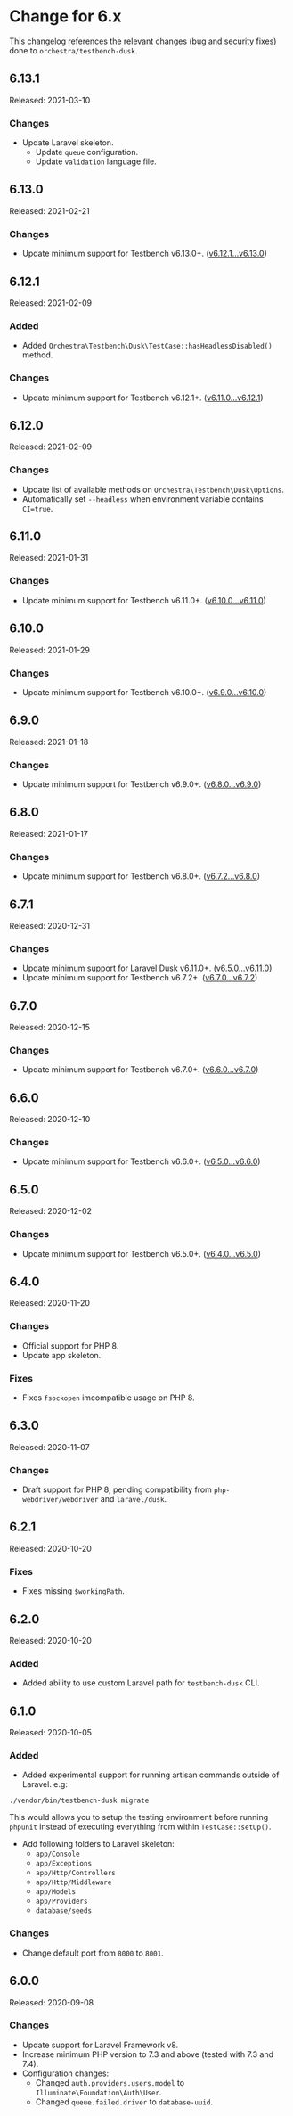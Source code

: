 # Change for 6.x

This changelog references the relevant changes (bug and security fixes) done to `orchestra/testbench-dusk`.

## 6.13.1

Released: 2021-03-10

### Changes

* Update Laravel skeleton.
  - Update `queue` configuration.
  - Update `validation` language file.

## 6.13.0

Released: 2021-02-21

### Changes

* Update minimum support for Testbench v6.13.0+. ([v6.12.1...v6.13.0](https://github.com/orchestral/testbench/compare/v6.12.1...v6.13.0))

## 6.12.1

Released: 2021-02-09

### Added

* Added `Orchestra\Testbench\Dusk\TestCase::hasHeadlessDisabled()` method.

### Changes

* Update minimum support for Testbench v6.12.1+. ([v6.11.0...v6.12.1](https://github.com/orchestral/testbench/compare/v6.11.0...v6.12.1))

## 6.12.0

Released: 2021-02-09

### Changes

* Update list of available methods on `Orchestra\Testbench\Dusk\Options`.
* Automatically set `--headless` when environment variable contains `CI=true`.

## 6.11.0

Released: 2021-01-31

### Changes

* Update minimum support for Testbench v6.11.0+. ([v6.10.0...v6.11.0](https://github.com/orchestral/testbench/compare/v6.10.0...v6.11.0))

## 6.10.0

Released: 2021-01-29

### Changes

* Update minimum support for Testbench v6.10.0+. ([v6.9.0...v6.10.0](https://github.com/orchestral/testbench/compare/v6.9.0...v6.10.0))

## 6.9.0

Released: 2021-01-18

### Changes

* Update minimum support for Testbench v6.9.0+. ([v6.8.0...v6.9.0](https://github.com/orchestral/testbench/compare/v6.8.0...v6.9.0))

## 6.8.0

Released: 2021-01-17

### Changes

* Update minimum support for Testbench v6.8.0+. ([v6.7.2...v6.8.0](https://github.com/orchestral/testbench/compare/v6.7.2...v6.8.0))

## 6.7.1

Released: 2020-12-31

### Changes

* Update minimum support for Laravel Dusk v6.11.0+. ([v6.5.0...v6.11.0](https://github.com/laravel/dusk/compare/v6.5.0...v6.11.0))
* Update minimum support for Testbench v6.7.2+. ([v6.7.0...v6.7.2](https://github.com/orchestral/testbench/compare/v6.7.0...v6.7.2))

## 6.7.0

Released: 2020-12-15

### Changes

* Update minimum support for Testbench v6.7.0+. ([v6.6.0...v6.7.0](https://github.com/orchestral/testbench/compare/v6.6.0...v6.7.0))

## 6.6.0

Released: 2020-12-10

### Changes

* Update minimum support for Testbench v6.6.0+. ([v6.5.0...v6.6.0](https://github.com/orchestral/testbench/compare/v6.5.0...v6.6.0))

## 6.5.0

Released: 2020-12-02

### Changes

* Update minimum support for Testbench v6.5.0+. ([v6.4.0...v6.5.0](https://github.com/orchestral/testbench/compare/v6.4.0...v6.5.0))

## 6.4.0

Released: 2020-11-20

### Changes

* Official support for PHP 8.
* Update app skeleton.

### Fixes

* Fixes `fsockopen` imcompatible usage on PHP 8.

## 6.3.0

Released: 2020-11-07

### Changes

* Draft support for PHP 8, pending compatibility from `php-webdriver/webdriver` and `laravel/dusk`.

## 6.2.1

Released: 2020-10-20

### Fixes

* Fixes missing `$workingPath`.

## 6.2.0 

Released: 2020-10-20

### Added

* Added ability to use custom Laravel path for `testbench-dusk` CLI.

## 6.1.0

Released: 2020-10-05

### Added

* Added experimental support for running artisan commands outside of Laravel. e.g:

```
./vendor/bin/testbench-dusk migrate
```

This would allows you to setup the testing environment before running `phpunit` instead of executing everything from within `TestCase::setUp()`.

* Add following folders to Laravel skeleton:
  - `app/Console`
  - `app/Exceptions`
  - `app/Http/Controllers`
  - `app/Http/Middleware`
  - `app/Models`
  - `app/Providers`
  - `database/seeds`

### Changes

* Change default port from `8000` to `8001`.

## 6.0.0

Released: 2020-09-08

### Changes

* Update support for Laravel Framework v8.
* Increase minimum PHP version to 7.3 and above (tested with 7.3 and 7.4).
* Configuration changes:
    - Changed `auth.providers.users.model` to `Illuminate\Foundation\Auth\User`.
    - Changed `queue.failed.driver` to `database-uuid`.
